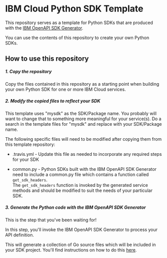 # IBM Cloud Python SDK Template
This repository serves as a template for Python SDKs that are produced with the
[IBM OpenAPI SDK Generator](https://github.ibm.com/CloudEngineering/openapi-sdkgen).

You can use the contents of this repository to create your own Python SDKs.

## How to use this repository

##### 1. Copy the repository
Copy the files contained in this repository as a starting point when building your own Python SDK
for one or more IBM Cloud services.

##### 2. Modify the copied files to reflect your SDK

This template uses "mysdk" as the SDK/Package name.  You probably will want to change that to something
more meaningful for your service(s).  Do a search in the template files for "mysdk" and replace with your
SDK/Package name.

The following specific files will need to be modified after copying them from this template repository:
* .travis.yml - Update this file as needed to incorporate any required steps for your SDK


* common.py - Python SDKs built with the IBM OpenAPI SDK Generator
need to include a common.py file which contains a function called `get_sdk_headers`.  
The `get_sdk_headers` function is invoked by the generated service methods and should be modified to suit the
needs of your particular SDK.

##### 3. Generate the Python code with the IBM OpenAPI SDK Generator
This is the step that you've been waiting for!

In this step, you'll invoke the IBM OpenAPI SDK Generator to process your API definition.

This will generate a collection of Go source files which will be included in your SDK project.
You'll find instructions on how to do this [here](https://github.ibm.com/CloudEngineering/openapi-sdkgen/wiki).